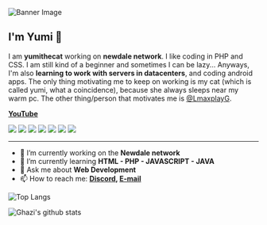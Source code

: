 ![Banner Image](https://cdn.discordapp.com/attachments/967342352886792244/1027524784453586954/wonder_16648259553591.jpg)

## I'm Yumi 🎉

I am **yumithecat** working on **newdale network**. I like coding in PHP and CSS. I am still kind of a beginner and sometimes I can be lazy... Anyways, I'm also **learning to work with servers in datacenters**, and coding android apps. The only thing motivating me to keep on working is my cat (which is called yumi, what a coincidence), because she always sleeps near my warm pc. The other thing/person that motivates me is [@LmaxplayG](https://github.com/LmaxplayG).

**[YouTube](https://www.youtube.com/channel/UC5U8uFFen9fKmw8neD0bDQA)**

<img src="https://img.shields.io/github/followers/yumithecat?style=social"></img>
<img src="https://img.shields.io/twitter/follow/yumithecat_?style=social"></img>
<img src="https://img.shields.io/twitch/status/yumithecat_?style=social"></img>
<img src="https://img.shields.io/github/stars/yumithecat?style=social"></img>
<img src="https://img.shields.io/youtube/channel/views/UC5U8uFFen9fKmw8neD0bDQA?style=social"></img>
<img src="https://img.shields.io/youtube/channel/subscribers/UC5U8uFFen9fKmw8neD0bDQA?style=social"></img>
<img src="https://img.shields.io/reddit/user-karma/combined/Yumithecat_?style=social"></img>

---

- 🔭 I’m currently working on the **Newdale network**
- 🌱 I’m currently learning **HTML - PHP - JAVASCRIPT - JAVA**
- 💬 Ask me about **Web Development**
- 📫 How to reach me:
  **[Discord](https://newdale.net/discord), [E-mail](mailto:yumithecat@newdale.net)**

![Top Langs](https://github-readme-stats.vercel.app/api/top-langs/?username=yumithecat&layout=compact&theme=dark&hide_border=true)

![Ghazi's github stats](https://github-readme-stats.vercel.app/api?username=yumithecat&show_icons=true&hide_border=true&theme=dark)
